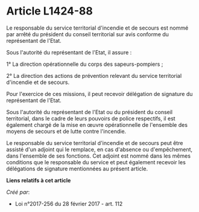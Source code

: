 # Article L1424-88

Le responsable du service territorial d'incendie et de secours est nommé par arrêté du président du conseil territorial sur
avis conforme du représentant de l'Etat.

Sous l'autorité du représentant de l'Etat, il assure :

1° La direction opérationnelle du corps des sapeurs-pompiers ;

2° La direction des actions de prévention relevant du service territorial d'incendie et de secours.

Pour l'exercice de ces missions, il peut recevoir délégation de signature du représentant de l'Etat.

Sous l'autorité du représentant de l'Etat ou du président du conseil territorial, dans le cadre de leurs pouvoirs de police
respectifs, il est également chargé de la mise en œuvre opérationnelle de l'ensemble des moyens de secours et de lutte contre
l'incendie.

Le responsable du service territorial d'incendie et de secours peut être assisté d'un adjoint qui le remplace, en cas
d'absence ou d'empêchement, dans l'ensemble de ses fonctions. Cet adjoint est nommé dans les mêmes conditions que le
responsable du service et peut également recevoir les délégations de signature mentionnées au présent article.

**Liens relatifs à cet article**

_Créé par_:

  - Loi n°2017-256 du 28 février 2017 - art. 112
